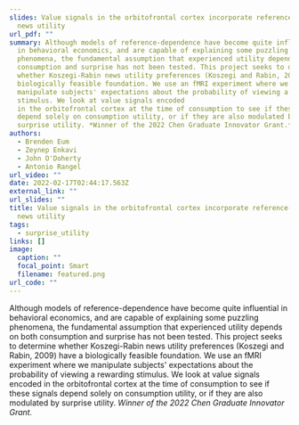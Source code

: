 ```yaml
---
slides: Value signals in the orbitofrontal cortex incorporate reference-dependent
  news utility 
url_pdf: ""
summary: Although models of reference-dependence have become quite influential
  in behavioral economics, and are capable of explaining some puzzling
  phenomena, the fundamental assumption that experienced utility depends on both
  consumption and surprise has not been tested. This project seeks to determine
  whether Koszegi-Rabin news utility preferences (Koszegi and Rabin, 2009) have a
  biologically feasible foundation. We use an fMRI experiment where we
  manipulate subjects' expectations about the probability of viewing a rewarding 
  stimulus. We look at value signals encoded
  in the orbitofrontal cortex at the time of consumption to see if these signals
  depend solely on consumption utility, or if they are also modulated by
  surprise utility. *Winner of the 2022 Chen Graduate Innovator Grant.*
authors:
  - Brenden Eum
  - Zeynep Enkavi
  - John O'Doherty
  - Antonio Rangel
url_video: ""
date: 2022-02-17T02:44:17.563Z
external_link: ""
url_slides: ""
title: Value signals in the orbitofrontal cortex incorporate reference-dependent
  news utility
tags:
  - surprise_utility
links: []
image:
  caption: ""
  focal_point: Smart
  filename: featured.png
url_code: ""
---
```


Although models of reference-dependence have become quite influential
in behavioral economics, and are capable of explaining some puzzling
phenomena, the fundamental assumption that experienced utility depends on both
consumption and surprise has not been tested. This project seeks to determine
whether Koszegi-Rabin news utility preferences (Koszegi and Rabin, 2009) have a
biologically feasible foundation. We use an fMRI experiment where we
manipulate subjects' expectations about the probability of viewing a rewarding 
stimulus. We look at value signals encoded
in the orbitofrontal cortex at the time of consumption to see if these signals
depend solely on consumption utility, or if they are also modulated by
surprise utility. *Winner of the 2022 Chen Graduate Innovator Grant.*